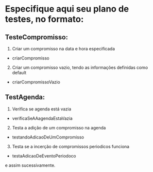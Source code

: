 # Especifique aqui seu plano de testes, no formato:

## TesteCompromisso:
1. Criar um compromisso na data e hora especificada
  - criarCompromisso
2. Criar um compromisso vazio, tendo as informações definidas como default
  - criarCompromissoVazio

## TestAgenda:
1. Verifica se agenda está vazia
  - verificaSeAAagendaEstaVazia
2. Testa a adição de um compromisso na agenda
  - testandoAdicaoDeUmCompromisso
3. Testa se a incerção de compromissos periodicos funciona
 - testaAdicaoDeEventoPeriodoco

e assim sucessivamente.
